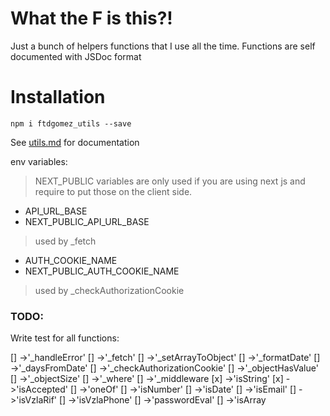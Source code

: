 # What the F is this?!

Just a bunch of helpers functions that I use all the time.
Functions are self documented with JSDoc format

# Installation
`npm i ftdgomez_utils --save`

See [utils.md](https://github.com/ftdgomez/ftdgomez_utils/blob/main/utils.md) for documentation

env variables:
> NEXT_PUBLIC variables are only used if you are using next js and require to put those on the
client side.

- API_URL_BASE
- NEXT_PUBLIC_API_URL_BASE
> used by _fetch

- AUTH_COOKIE_NAME
- NEXT_PUBLIC_AUTH_COOKIE_NAME
> used by _checkAuthorizationCookie


### TODO:
Write test for all functions:

[] ->'_handleError'
[] ->'_fetch'
[] ->'_setArrayToObject'
[] ->'_formatDate'
[] ->'_daysFromDate'
[] ->'_checkAuthorizationCookie'
[] ->'_objectHasValue'
[] ->'_objectSize'
[] ->'_where'
[] ->'_middleware
[x] ->'isString'
[x] ->'isAccepted'
[] ->'oneOf'
[] ->'isNumber'
[] ->'isDate'
[] ->'isEmail'
[] ->'isVzlaRif'
[] ->'isVzlaPhone'
[] ->'passwordEval'
[] ->'isArray
